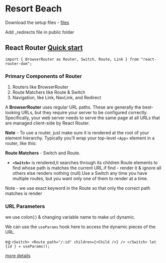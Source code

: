 # Resort Beach

Download the setup files - [files](https://github.com/john-smilga/setup-files-react-beach-resort)

Add \_redirects file in public folder

## React Router [Quick start](https://reactrouter.com/web/guides/quick-start)

`import { BrowserRouter as Router, Switch, Route, Link } from "react-router-dom";`

### **Primary Components of Router**

1. Routers like BrowserRouter
2. Route Matchers like Route & Switch
3. Navigation, like Link, NavLink, and Redirect

A **BrowserRouter** uses regular URL paths. These are generally the best-looking URLs, but they require your server to be configured correctly. Specifically, your web server needs to serve the same page at all URLs that are managed client-side by React Router.

**Note** - To use a router, just make sure it is rendered at the root of your element hierarchy. Typically you’ll wrap your top-level `<App>` element in a router, like this:

**Route Matchers** - Switch and Route.

- **`<Switch>`** is rendered,it searches through its children Route elements to find whose path is matches the current URL.if find - render it & ignore all others else renders nothing (null).Use a Switch any time you have multiple routes, but you want only one of them to render at a time.

Note - we use exact keyword in the Route so that only the correct path matches is render

### URL Parameters

we use colon(:) & changing variable name to make url dynamic.

We can use the `useParams` hook here to access
the dynamic pieces of the URL.

eg
`<Switch> <Route path="/:id" children={<Child />} /> </Switch> let {id } = useParams(); `

[more details](https://reactrouter.com/web/example/url-params)
